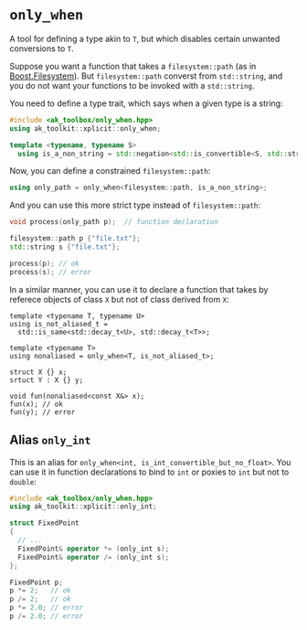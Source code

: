 # `only_when`

A tool for defining a type akin to `T`, but which disables certain unwanted conversions to `T`. 

Suppose you want a function that takes a `filesystem::path`
(as in [Boost.Filesystem](http://www.boost.org/doc/libs/1_62_0/libs/filesystem/doc/index.htm)).
But `filesystem::path` converst from `std::string`, and you do not want your functions to be invoked with a `std::string`.

You need to define a type trait, which says when a given type is a string:

```c++
#include <ak_toolbox/only_when.hpp>
using ak_toolkit::xplicit::only_when;

template <typename, typename S>
  using is_a_non_string = std::negation<std::is_convertible<S, std::string>>;
```

Now, you can define a constrained `filesystem::path`:

```c++
using only_path = only_when<filesystem::path, is_a_non_string>;
```

And you can use this more strict type instead of `filesystem::path`:

```c++
void process(only_path p);  // function declaration

filesystem::path p {"file.txt"};
std::string s {"file.txt"};

process(p); // ok
process(s); // error
```
In a similar manner, you can use it to declare a function that takes by referece objects of class `X` but not of class derived from `X`:

```
template <typename T, typename U>
using is_not_aliased_t = 
  std::is_same<std::decay_t<U>, std::decay_t<T>>;

template <typename T>
using nonaliased = only_when<T, is_not_aliased_t>;

struct X {} x;
srtuct Y : X {} y;

void fun(nonaliased<const X&> x);
fun(x); // ok
fun(y); // error
```

## Alias `only_int`

This is an alias for `only_when<int, is_int_convertible_but_no_float>`. You can use it in function declarations to bind to `int` or poxies to `int` but not to `double`:

```c++
#include <ak_toolbox/only_when.hpp>
using ak_toolkit::xplicit::only_int;

struct FixedPoint
{
  // ...
  FixedPoint& operator *= (only_int s);
  FixedPoint& operator /= (only_int s);
};

FixedPoint p;
p *= 2;   // ok
p /= 2;   // ok
p *= 2.0; // error
p /= 2.0; // error
```
